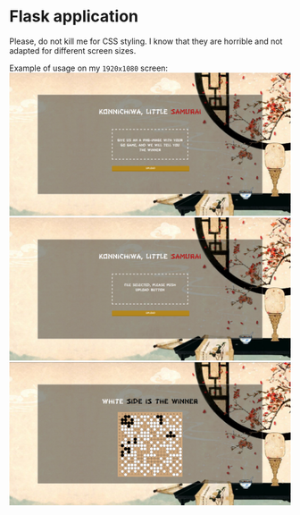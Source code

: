 # Flask application 

Please, do not kill me for CSS styling. I know that they are horrible and not adapted for different screen sizes.

Example of usage on my ```1920x1080``` screen:
<img src="../demo/readme_photos/main_page_photo.png" > 
<img src="../demo/readme_photos/upload_file.png" > 
<img src="../demo/readme_photos/predicted.png" > 